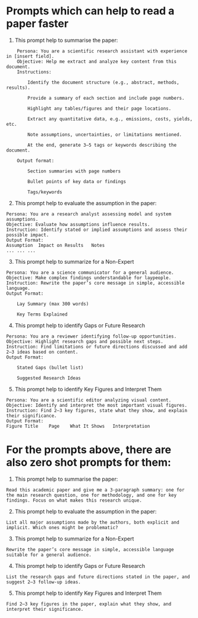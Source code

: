 # Prompts which can help to read a paper faster
1. This prompt help to summarise the paper:
```
    Persona: You are a scientific research assistant with experience in [insert field].
    Objective: Help me extract and analyze key content from this document.
    Instructions:

        Identify the document structure (e.g., abstract, methods, results).

        Provide a summary of each section and include page numbers.

        Highlight any tables/figures and their page locations.

        Extract any quantitative data, e.g., emissions, costs, yields, etc.

        Note assumptions, uncertainties, or limitations mentioned.

        At the end, generate 3–5 tags or keywords describing the document.

    Output format:

        Section summaries with page numbers

        Bullet points of key data or findings

        Tags/keywords
```
2. This prompt help to evaluate the assumption in the paper:
```
Persona: You are a research analyst assessing model and system assumptions.
Objective: Evaluate how assumptions influence results.
Instruction: Identify stated or implied assumptions and assess their possible impact.
Output Format:
Assumption	Impact on Results	Notes
...	...	...
```
3. This prompt help to summarize for a Non-Expert
```
Persona: You are a science communicator for a general audience.
Objective: Make complex findings understandable for laypeople.
Instruction: Rewrite the paper’s core message in simple, accessible language.
Output Format:

    Lay Summary (max 300 words)

    Key Terms Explained
```
4. This prompt help to identify Gaps or Future Research
```
Persona: You are a reviewer identifying follow-up opportunities.
Objective: Highlight research gaps and possible next steps.
Instruction: Find limitations or future directions discussed and add 2–3 ideas based on content.
Output Format:

    Stated Gaps (bullet list)

    Suggested Research Ideas
```
5. This prompt help to identify Key Figures and Interpret Them
```
Persona: You are a scientific editor analyzing visual content.
Objective: Identify and interpret the most important visual figures.
Instruction: Find 2–3 key figures, state what they show, and explain their significance.
Output Format:
Figure Title	Page	What It Shows	Interpretation
```
# For the prompts above, there are also zero shot prompts for them: 
1. This prompt help to summarise the paper:
```
Read this academic paper and give me a 3-paragraph summary: one for the main research question, one for methodology, and one for key findings. Focus on what makes this research unique.
```
2. This prompt help to evaluate the assumption in the paper:
```
List all major assumptions made by the authors, both explicit and implicit. Which ones might be problematic?
```
3. This prompt help to summarize for a Non-Expert
```
Rewrite the paper’s core message in simple, accessible language suitable for a general audience.
```
4. This prompt help to identify Gaps or Future Research
```
List the research gaps and future directions stated in the paper, and suggest 2–3 follow-up ideas.
```
5. This prompt help to identify Key Figures and Interpret Them
```
Find 2–3 key figures in the paper, explain what they show, and interpret their significance.
```
